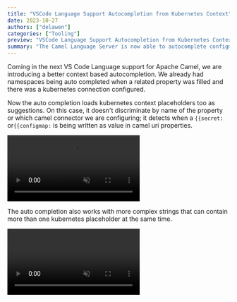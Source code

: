 ```yaml
---
title: "VSCode Language Support Autocompletion from Kubernetes Context"
date: 2023-10-27
authors: ["delawen"]
categories: ["Tooling"]
preview: "VSCode Language Support Autocompletion from Kubernetes Context"
summary: "The Camel Language Server is now able to autocomplete configmaps and secrets coming from a Kubernetes connection."
---
```


Coming in the next VS Code Language support for Apache Camel, we are introducing a better context based autocompletion. We already had namespaces being auto completed when a related property was filled and there was a kubernetes connection configured. 

Now the auto completion loads kubernetes context placeholders too as suggestions. On this case, it doesn't discriminate by name of the property or which camel connector we are configuring; it detects when a `{{secret:` or`{{configmap:` is being written as value in camel uri properties.

<video loop="true" autoplay="true" src="https://user-images.githubusercontent.com/726590/273884659-c03020ae-bd5b-4328-a57c-d8aa7750e79f.webm" controls="controls" muted="muted" ></video>

The auto completion also works with more complex strings that can contain more than one kubernetes placeholder at the same time.

<video loop="true" autoplay="true" src="https://user-images.githubusercontent.com/726590/274902534-60b33a05-ee2d-4701-8fab-9d2e35ac7a2e.webm" controls="controls" muted="muted"> </video>